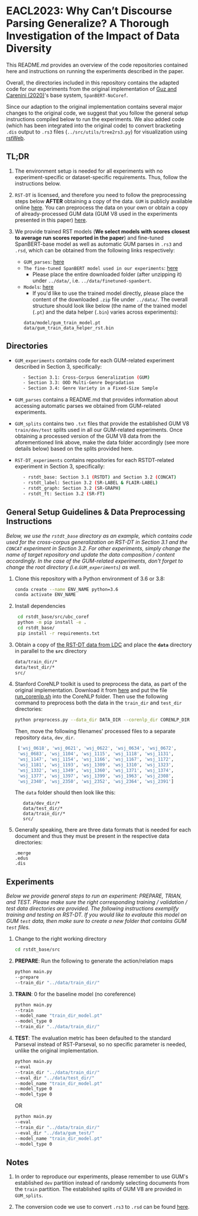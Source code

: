 # EACL2023: Why Can’t Discourse Parsing Generalize? A Thorough Investigation of the Impact of Data Diversity
This README.md provides an overview of the code repositories contained here 
and instructions on running the experiments described in the paper. 

Overall, the directories included in this repository contains the adapted code 
for our experiments from the original implementation of 
[Guz and Carenini (2020)](https://www.aclweb.org/anthology/2020.codi-1.17/)'s 
base system, `SpanBERT-NoCoref`. 

Since our adaption to the original implementation contains several major changes 
to the original code, we suggest that you follow the general setup instructions compiled
below to run the experiments. We also added code (which has been integrated into the 
original code) to convert bracketing `.dis` output to `.rs3` files (`../src/utils/tree2rs3.py`) 
for visualization using [rstWeb](https://gucorpling.org/rstweb/info/).  




## TL;DR

1. The environment setup is needed for all experiments with no experiment-specific or dataset-specific requirements. 
Thus, follow the instructions below. 


2. `RST-DT` is licensed, and therefore you need to follow the preprocessing steps 
below **AFTER** obtaining a copy of the data. `GUM` is publicly available online 
[here](https://github.com/amir-zeldes/gum). You can preprocess the data on your own or obtain a copy of already-processed GUM data (GUM V8 used in the experiments presented in this paper) 
[here](https://drive.google.com/file/d/1XPBm03XA5QceYNtSf64EdBW9Z-AjGq7M/view?usp=share_link). 


3. We provide trained RST models (**We select models  with scores closest to average run scores reported in the paper**) and fine-tuned SpanBERT-base model as well as automatic GUM parses in 
`.rs3` and `.rsd`, which can be obtained from the following links respectively:
      - `GUM_parses`: [here](https://drive.google.com/drive/folders/1Wi9RZOoIaXF4If6sNfWS40fN_xO1y1_B?usp=share_link)
      - `The fine-tuned SpanBERT model used in our experiments`: [here](https://drive.google.com/file/d/1W4hTj0COS8VYliJLukCtWPKrYZ4zTwY8/view?usp=share_link)
        - Please place the entire downloaded folder (after unzipping it) under `../data/`, i.e. `../data/finetuned-spanbert`. 
      - `Models`: [here](https://drive.google.com/drive/folders/1e8bxGrWJbIWNPbmYcwWx9AaFaejSkf_P?usp=share_link)
        - If you'd like to use the trained model directly, 
        please place the content of the downloaded `.zip` file under `../data/`. 
        The overall structure should look like below 
        (the name of the trained model (`.pt`) and the data helper (`.bin`) varies across experiments):
        ```
        data/model/gum_train_model.pt
        data/gum_train_data_helper_rst.bin
        ```


   

## Directories


- ``GUM_experiments`` contains code for each GUM-related experiment described in Section 3, specifically: 
   ```bash
      - Section 3.1: Cross-Corpus Generalization (GUM) 
      - Section 3.3: OOD Multi-Genre Degradation
      - Section 3.4: Genre Variety in a Fixed-Size Sample
   ```


- ``GUM_parses`` contains a README.md that provides information about accessing automatic parses we obtained 
from GUM-related experiments.


- ``GUM_splits`` contains two `.txt` files that provide the established GUM V8 `train/dev/test` splits used in all 
our GUM-related experiments. Once obtaining a processed version of the GUM V8 data from the aforementioned link above, 
make the data folder accordingly (see more details below) based on the splits provided here. 


- ``RST-DT_experiments`` contains repositories for each RSTDT-related experiment in Section 3, specifically: 
   ```bash
      - rstdt_base: Section 3.1 (RSTDT) and Section 3.2 (CONCAT)
      - rstdt_label: Section 3.2 (SR-LABEL & FLAIR-LABEL)
      - rstdt_graph: Section 3.2 (SR-GRAPH)
      - rstdt_ft: Section 3.2 (SR-FT)
   ```




## General Setup Guidelines & Data Preprocessing Instructions
*Below, we use the ``rstdt_base`` directory as an example, which contains code used for the cross-corpus generalization 
on RST-DT in Section 3.1 and the `CONCAT` experiment in Section 3.2. 
For other experiments, simply change the name of target repository and update
the data composition / content accordingly. 
In the case of the GUM-related experiments, don't forget to change the 
root directory (i.e.``GUM_experiments``) as well.* 

1. Clone this repository with a Python environment of 3.6 or 3.8: 
   ```bash
   conda create --name ENV_NAME python=3.6
   conda activate ENV_NAME
   ```

2. Install dependencies
   ```bash
    cd rstdt_base/src/ubc_coref
    python -m pip install -e .
    cd rstdt_base/
    pip install -r requirements.txt
    ```
3. Obtain a copy of [the RST-DT data from LDC](https://catalog.ldc.upenn.edu/LDC2002T07) and place the **`data`** directory 
in parallel to the **`src`** directory
   ```bash
   data/train_dir/*
   data/test_dir/*
   src/
   ```
4. Stanford CoreNLP toolkit is used to preprocess the data, 
as part of the original implementation. Download it from 
[here](http://stanfordnlp.github.io/CoreNLP/index.html) 
and put the file [run_corenlp.sh](rstdt_base/run_corenlp.sh) into the CoreNLP folder. 
Then use the following command to preprocess both the data in the 
```train_dir``` and ```test_dir``` directories:
    ```bash
    python preprocess.py --data_dir DATA_DIR --corenlp_dir CORENLP_DIR
     ```
   Then, move the following filenames' processed files to a separate 
   repository ``data``, ```dev_dir```.
    ```bash
     ['wsj_0618', 'wsj_0621', 'wsj_0622', 'wsj_0634', 'wsj_0672',
     'wsj_0683', 'wsj_1104', 'wsj_1115', 'wsj_1118', 'wsj_1131',
     'wsj_1147', 'wsj_1154', 'wsj_1166', 'wsj_1167', 'wsj_1172',
     'wsj_1181', 'wsj_1193', 'wsj_1309', 'wsj_1310', 'wsj_1323',
     'wsj_1332', 'wsj_1349', 'wsj_1360', 'wsj_1371', 'wsj_1374',
     'wsj_1377', 'wsj_1397', 'wsj_1399', 'wsj_1963', 'wsj_2308',
     'wsj_2340', 'wsj_2350', 'wsj_2352', 'wsj_2364', 'wsj_2391']
    ```
    The ``data`` folder should then look like this: 
    ```
       data/dev_dir/*
       data/test_dir/*
       data/train_dir/*
       src/
    ```

5. Generally speaking, there are three data formats that is needed for each document and thus 
they must be present in the respective data directories:
   ````
   .merge
   .edus
   .dis
   ````




## Experiments

*Below we provide general steps to run an experiment: PREPARE, TRIAN, and TEST. 
Please make sure the right corresponding training / validation / test data directories
are provided. The following instructions exemplify training and testing on 
RST-DT. If you would like to evalaute this model on GUM ``test`` data, 
then make sure to create a new folder that contains GUM `test` files.*

1. Change to the right working directory 
   ```bash
   cd rstdt_base/src
   ```
   
2. **PREPARE**: Run the following to generate the action/relation maps
   ```bash
   python main.py 
   --prepare 
   --train_dir "../data/train_dir/"
   ```
   
3. **TRAIN**: 0 for the baseline model (no coreference)
   ```bash
   python main.py
   --train
   --model_name "train_dir_model.pt"
   --model_type 0
   --train_dir "../data/train_dir/"
   ```
   
4. **TEST**: The evaluation metric has been defaulted to the standard Parseval 
instead of RST-Parseval, so no specific parameter is needed, 
unlike the original implementation. 
   ```bash
   python main.py
   --eval
   --train_dir "../data/train_dir/"
   --eval_dir "../data/test_dir/"
   --model_name "train_dir_model.pt"
   --model_type 0
   --model_type 0
   ```
   OR
   ```bash
   python main.py
   --eval
   --train_dir "../data/train_dir/"
   --eval_dir "../data/gum_test/"
   --model_name "train_dir_model.pt"
   --model_type 0
   ```




## Notes
1. In order to reproduce our experiments, please remember to use GUM's established ``dev`` partition instead of 
randomly selecting documents from the ``train`` partition. 
The established splits of GUM V8 are provided in ``GUM_splits``. 

2. The conversion code we use to convert `.rs3` to `.rsd` can be found [here](https://github.com/amir-zeldes/rst2dep). 
